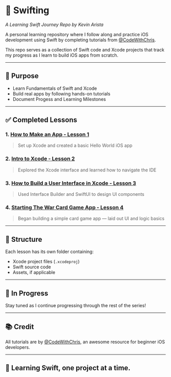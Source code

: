 # 📱 Swifting
*A Learning Swift Journey Repo by Kevin Arista*

A personal learning repository where I follow along and practice iOS development using Swift by completing tutorials from [@CodeWithChris](https://www.youtube.com/@CodeWithChris).

This repo serves as a collection of Swift code and Xcode projects that track my progress as I learn to build iOS apps from scratch.

---

## 🎯 Purpose

- Learn Fundamentals of Swift and Xcode
- Build real apps by following hands-on tutorials
- Document Progess and Learning Milestones
---

## ✅ Completed Lessons

### 1. [How to Make an App - Lesson 1](https://www.youtube.com/watch?v=09TeUXjzpKs)
> Set up Xcode and created a basic Hello World iOS app

### 2. [Intro to Xcode - Lesson 2](https://www.youtube.com/watch?v=F2ojC6TNwws)
> Explored the Xcode interface and learned how to navigate the IDE

### 3. [How to Build a User Interface in Xcode - Lesson 3](https://www.youtube.com/watch?v=H6mkHcZ1cYU)
> Used Interface Builder and SwiftUI to design UI components

### 4. [Starting The War Card Game App - Lesson 4](https://www.youtube.com/watch?v=sWwaWFjG5g0)
> Began building a simple card game app — laid out UI and logic basics

---

## 📁 Structure

Each lesson has its own folder containing:
- Xcode project files (`.xcodeproj`)
- Swift source code
- Assets, if applicable

---

## 🚧 In Progress

Stay tuned as I continue progressing through the rest of the series!

---

## 📚 Credit

All tutorials are by [@CodeWithChris](https://www.youtube.com/@CodeWithChris), an awesome resource for beginner iOS developers.

---

## 🧠 Learning Swift, one project at a time.

